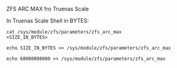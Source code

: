 ZFS ARC MAX fro Truenas Scale

In Truenas Scale Shell in BYTES:

    cat /sys/module/zfs/parameters/zfs_arc_max
    <SIZE_IN_BYTES>
    
    echo SIZE_IN_BYTES >> /sys/module/zfs/parameters/zfs_arc_max
    
    echo 68000000000 >> /sys/module/zfs/parameters/zfs_arc_max

